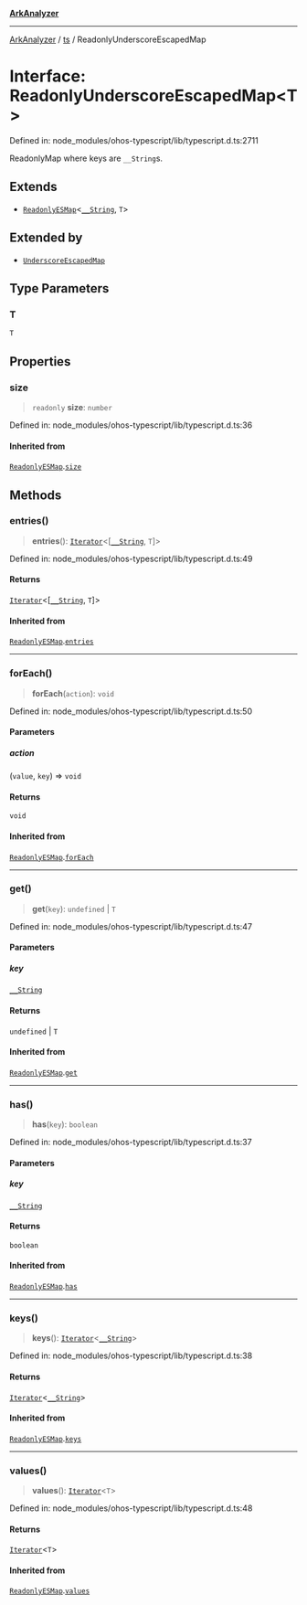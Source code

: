 [**ArkAnalyzer**](../../../../README.md)

***

[ArkAnalyzer](../../../../globals.md) / [ts](../README.md) / ReadonlyUnderscoreEscapedMap

# Interface: ReadonlyUnderscoreEscapedMap\<T\>

Defined in: node\_modules/ohos-typescript/lib/typescript.d.ts:2711

ReadonlyMap where keys are `__String`s.

## Extends

- [`ReadonlyESMap`](ReadonlyESMap.md)\<[`__String`](../type-aliases/String.md), `T`\>

## Extended by

- [`UnderscoreEscapedMap`](UnderscoreEscapedMap.md)

## Type Parameters

### T

`T`

## Properties

### size

> `readonly` **size**: `number`

Defined in: node\_modules/ohos-typescript/lib/typescript.d.ts:36

#### Inherited from

[`ReadonlyESMap`](ReadonlyESMap.md).[`size`](ReadonlyESMap.md#size)

## Methods

### entries()

> **entries**(): [`Iterator`](Iterator.md)\<\[[`__String`](../type-aliases/String.md), `T`\]\>

Defined in: node\_modules/ohos-typescript/lib/typescript.d.ts:49

#### Returns

[`Iterator`](Iterator.md)\<\[[`__String`](../type-aliases/String.md), `T`\]\>

#### Inherited from

[`ReadonlyESMap`](ReadonlyESMap.md).[`entries`](ReadonlyESMap.md#entries)

***

### forEach()

> **forEach**(`action`): `void`

Defined in: node\_modules/ohos-typescript/lib/typescript.d.ts:50

#### Parameters

##### action

(`value`, `key`) => `void`

#### Returns

`void`

#### Inherited from

[`ReadonlyESMap`](ReadonlyESMap.md).[`forEach`](ReadonlyESMap.md#foreach)

***

### get()

> **get**(`key`): `undefined` \| `T`

Defined in: node\_modules/ohos-typescript/lib/typescript.d.ts:47

#### Parameters

##### key

[`__String`](../type-aliases/String.md)

#### Returns

`undefined` \| `T`

#### Inherited from

[`ReadonlyESMap`](ReadonlyESMap.md).[`get`](ReadonlyESMap.md#get)

***

### has()

> **has**(`key`): `boolean`

Defined in: node\_modules/ohos-typescript/lib/typescript.d.ts:37

#### Parameters

##### key

[`__String`](../type-aliases/String.md)

#### Returns

`boolean`

#### Inherited from

[`ReadonlyESMap`](ReadonlyESMap.md).[`has`](ReadonlyESMap.md#has)

***

### keys()

> **keys**(): [`Iterator`](Iterator.md)\<[`__String`](../type-aliases/String.md)\>

Defined in: node\_modules/ohos-typescript/lib/typescript.d.ts:38

#### Returns

[`Iterator`](Iterator.md)\<[`__String`](../type-aliases/String.md)\>

#### Inherited from

[`ReadonlyESMap`](ReadonlyESMap.md).[`keys`](ReadonlyESMap.md#keys)

***

### values()

> **values**(): [`Iterator`](Iterator.md)\<`T`\>

Defined in: node\_modules/ohos-typescript/lib/typescript.d.ts:48

#### Returns

[`Iterator`](Iterator.md)\<`T`\>

#### Inherited from

[`ReadonlyESMap`](ReadonlyESMap.md).[`values`](ReadonlyESMap.md#values)
